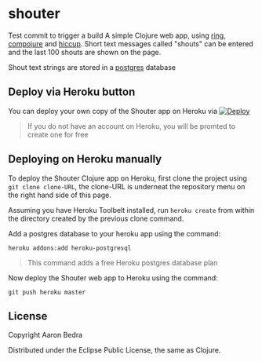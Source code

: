 # shouter

Test commit to trigger a build
A simple Clojure web app, using [ring](https://github.com/ring-clojure/ring), [compojure](https://github.com/weavejester/compojure) and [hiccup](https://github.com/weavejester/hiccup).  Short text messages called "shouts" can be entered and the last 100 shouts are shown on the page.

Shout text strings are stored in a [postgres](http://www.postgresql.org/) database

## Deploy via Heroku button

  You can deploy your own copy of the Shouter app on Heroku via [![Deploy](https://www.herokucdn.com/deploy/button.png)](https://heroku.com/deploy)

> If you do not have an account on Heroku, you will be promted to create one for free

## Deploying on Heroku manually

  To deploy the Shouter Clojure app on Heroku, first clone the project using `git clone clone-URL`, the clone-URL is underneat the repository menu on the right hand side of this page.
  
  Assuming you have Heroku Toolbelt installed, run `heroku create` from within the directory created by the previous clone command.
  
  Add a postgres database to your heroku app using the command:
  
    heroku addons:add heroku-postgresql

> This command adds a free Heroku postgres database plan

  Now deploy the Shouter web app to Heroku using the command:
  
    git push heroku master

## License

Copyright Aaron Bedra

Distributed under the Eclipse Public License, the same as Clojure.
